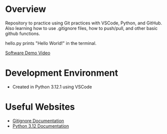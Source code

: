 # Overview

Repository to practice using Git practices with VSCode, Python, and GitHub. Also learning how to use .gitignore files, how to push/pull, and other basic github functions. 

hello.py prints "Hello World!" in the terminal.

[Software Demo Video](http://youtube.link.goes.here)

# Development Environment

* Created in Python 3.12.1 using VSCode

# Useful Websites

* [Gitignore Documentation](https://git-scm.com/docs/gitignore)
* [Python 3.12 Documentation](https://docs.python.org/3.12/)